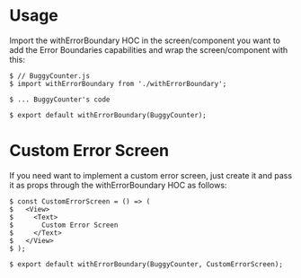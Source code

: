 # Usage

Import the withErrorBoundary HOC in the screen/component you want to add the
Error Boundaries capabilities and wrap the screen/component with this:

    $ // BuggyCounter.js
    $ import withErrorBoundary from './withErrorBoundary';

    $ ... BuggyCounter's code

    $ export default withErrorBoundary(BuggyCounter);

# Custom Error Screen

If you need want to implement a custom error screen, just create it 
and pass it as props through the withErrorBoundary HOC as follows:

    $ const CustomErrorScreen = () => (
    $   <View>
    $     <Text>
    $       Custom Error Screen
    $     </Text>
    $   </View>
    $ );

    $ export default withErrorBoundary(BuggyCounter, CustomErrorScreen);